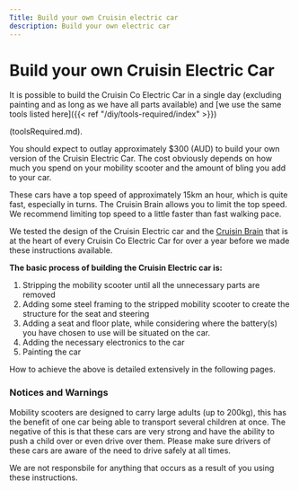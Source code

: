 ```yaml
---
Title: Build your own Cruisin electric car
description: Build your own electric car
---
```


# Build your own Cruisin Electric Car

It is possible to build the Cruisin Co Electric Car in a single day (excluding painting and as long as we have all parts available) and [we use the same tools listed here]({{< ref "/diy/tools-required/index" >}})

(toolsRequired.md).

You should expect to outlay approximately $300 (AUD) to build your own version of the Cruisin Electric Car. The cost obviously depends on how much you spend on your mobility scooter and the amount of bling you add to your car.

These cars have a top speed of approximately 15km an hour, which is quite fast, especially in turns. The Cruisin Brain allows you to limit the top speed. We recommend limiting top speed to a little faster than fast walking pace.

We tested the design of the Cruisin Electric car and the [Cruisin Brain](/cruisin-brain/index.md) that is at the heart of every Cruisin Co Electric Car for over a year before we made these instructions available.


**The basic process of building the Cruisin Electric car is:**

1. Stripping the mobility scooter until all the unnecessary parts are removed
2. Adding some steel framing to the stripped mobility scooter to create the structure for the seat and steering
3. Adding a seat and floor plate, while considering where the battery(s) you have chosen to use will be situated on the car.
4. Adding the necessary electronics to the car
5. Painting the car

How to achieve the above is detailed extensively in the following pages.

### Notices and Warnings

Mobility scooters are designed to carry large adults (up to 200kg), this has the benefit of one car being able to transport several children at once. The negative of this is that these cars are very strong and have the ability to push a child over or even drive over them. Please make sure drivers of these cars are aware of the need to drive safely at all times.

We are not responsbile for anything that occurs as a result of you using these instructions.